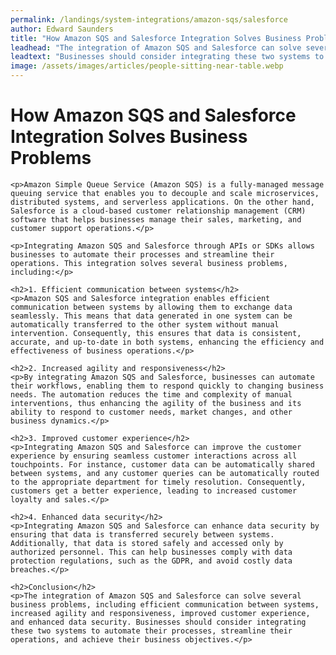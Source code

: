 ```yaml
---
permalink: /landings/system-integrations/amazon-sqs/salesforce
author: Edward Saunders
title: "How Amazon SQS and Salesforce Integration Solves Business Problems"
leadhead: "The integration of Amazon SQS and Salesforce can solve several business problems, including efficient communication between systems, increased agility and responsiveness, improved customer experience, and enhanced data security"
leadtext: "Businesses should consider integrating these two systems to automate their processes, streamline their operations, and achieve their business objectives."
image: /assets/images/articles/people-sitting-near-table.webp
---
```

<div class="arttext">
	<h1>How Amazon SQS and Salesforce Integration Solves Business Problems</h1>
	
	<p>Amazon Simple Queue Service (Amazon SQS) is a fully-managed message queuing service that enables you to decouple and scale microservices, distributed systems, and serverless applications. On the other hand, Salesforce is a cloud-based customer relationship management (CRM) software that helps businesses manage their sales, marketing, and customer support operations.</p>

	<p>Integrating Amazon SQS and Salesforce through APIs or SDKs allows businesses to automate their processes and streamline their operations. This integration solves several business problems, including:</p>

	<h2>1. Efficient communication between systems</h2>
	<p>Amazon SQS and Salesforce integration enables efficient communication between systems by allowing them to exchange data seamlessly. This means that data generated in one system can be automatically transferred to the other system without manual intervention. Consequently, this ensures that data is consistent, accurate, and up-to-date in both systems, enhancing the efficiency and effectiveness of business operations.</p>

	<h2>2. Increased agility and responsiveness</h2>
	<p>By integrating Amazon SQS and Salesforce, businesses can automate their workflows, enabling them to respond quickly to changing business needs. The automation reduces the time and complexity of manual interventions, thus enhancing the agility of the business and its ability to respond to customer needs, market changes, and other business dynamics.</p>

	<h2>3. Improved customer experience</h2>
	<p>Integrating Amazon SQS and Salesforce can improve the customer experience by ensuring seamless customer interactions across all touchpoints. For instance, customer data can be automatically shared between systems, and any customer queries can be automatically routed to the appropriate department for timely resolution. Consequently, customers get a better experience, leading to increased customer loyalty and sales.</p>

	<h2>4. Enhanced data security</h2>
	<p>Integrating Amazon SQS and Salesforce can enhance data security by ensuring that data is transferred securely between systems. Additionally, that data is stored safely and accessed only by authorized personnel. This can help businesses comply with data protection regulations, such as the GDPR, and avoid costly data breaches.</p>

	<h2>Conclusion</h2>
	<p>The integration of Amazon SQS and Salesforce can solve several business problems, including efficient communication between systems, increased agility and responsiveness, improved customer experience, and enhanced data security. Businesses should consider integrating these two systems to automate their processes, streamline their operations, and achieve their business objectives.</p>

</div>